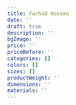 ```yaml
---
title: Farhad Hossen
date: ''
draft: true
description: ''
bgImage: ''
price: ''
priceBefore: ''
categories: []
colors: []
sizes: []
productWeight: ''
dimensions: ''
materials: ''
---
```


